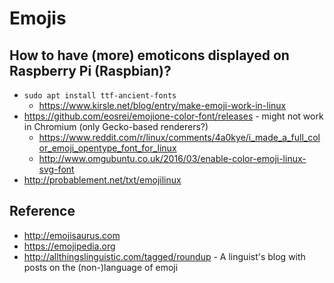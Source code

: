 # Emojis

## How to have (more) emoticons displayed on Raspberry Pi (Raspbian)?

* `sudo apt install ttf-ancient-fonts`
  * https://www.kirsle.net/blog/entry/make-emoji-work-in-linux
* https://github.com/eosrei/emojione-color-font/releases - might not work in Chromium (only Gecko-based renderers?)
  * https://www.reddit.com/r/linux/comments/4a0kye/i_made_a_full_color_emoji_opentype_font_for_linux
  * http://www.omgubuntu.co.uk/2016/03/enable-color-emoji-linux-svg-font
* http://probablement.net/txt/emojilinux

## Reference

* http://emojisaurus.com
* https://emojipedia.org
* http://allthingslinguistic.com/tagged/roundup - A linguist's blog with posts on the (non-)language of emoji
